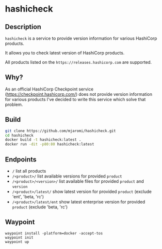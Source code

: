 # hashicheck

## Description

`hashicheck` is a service to provide version information for various HashiCorp products.

It allows you to check latest version of HashiCorp products.

All products listed on the `https://releases.hashicorp.com` are supported.

## Why?

As an official HashiCorp Checkpoint service (https://checkpoint.hashicorp.com/) does not provide version information for various products I've decided to write this service which solve that problem.

## Build

```bash
git clone https://github.com/mjaromi/hashicheck.git
cd hashicheck
docker build -t hashicheck:latest .
docker run -dit -p80:80 hashicheck:latest
```

## Endpoints

* `/` list all products
* `/<product>/` list available versions for provided `product`
* `/<product>/<version>/` list available files for provided `product` and `version`
* `/<product>/latest/` show latest version for provided `product` (exclude 'ent', 'beta, 'rc')
* `/<product>/latest/ent` show latest enterprise version for provided `product` (exclude 'beta, 'rc')

## Waypoint

```
waypoint install -platform=docker -accept-tos
waypoint init
waypoint up
```

